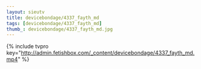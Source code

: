 ```yaml
--- 
layout: sieutv
title: devicebondage/4337_fayth_md
tags: [devicebondage/4337_fayth_md]
thumb_: devicebondage/4337_fayth_md.jpg
---
```

{% include tvpro key="http://admin.fetishbox.com/_content/devicebondage/4337_fayth_md.mp4" %} 
